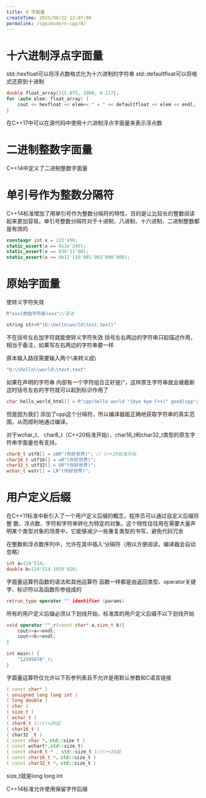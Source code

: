 ```yaml
---
title: 8 字面量
createTime: 2025/06/22 12:07:00
permalink: /cpp/modern-cpp/8/
---
```

# 十六进制浮点字面量
std::hexfloat可以将浮点数格式化为十六进制的字符串
std::defaultfloat可以将格式还原到十进制
```cpp
double float_array[]{5.875, 1000, 0.117};  
for (auto elem: float_array) {  
    cout << hexfloat << elem<< " = " << defaultfloat << elem << endl;  
}
```

在C++17中可以在源代码中使用十六进制浮点字面量来表示浮点数

# 二进制整数字面量

C++14中定义了二进制整数字面量

# 单引号作为整数分隔符
C++14标准增加了用单引号作为整数分隔符的特性，目的是让比较长的整数阅读起来更加容易。单引号整数分隔符对于十进制、八进制、十六进制、二进制整数都是有效的
```cpp
constexpr int x = 123'456;  
static_assert(x == 0x1e'240);  
static_assert(x == 036'11'00);  
static_assert(x == 0b11'110'001'001'000'000);
```

# 原始字面量
使转义字符失效
```cpp
R"xxx(原始字符串)xxx"//语法

string str=R"(D:\hello\world\test.text)"
```
不在括号左右加字符就能使转义字符失效
括号左右两边的字符串只起描述作用，相当于备注，如果写左右两边的字符串要一样

原本输入路径需要输入两个\\来转义成\
```cpp
"D:\\hello\\world\\test.text"
```

如果在声明的字符串 内部有一个字符组合正好是)"，这样原生字符串就会被截断
这时括号左右的字符就可以起到标识作用了
```cpp
char hello_world_html[] = R"cpp(hello world "(bye bye C++)" good)cpp";
```
但是因为我们 添加了cpp这个分隔符，所以编译器能正确地获取字符串的真实范围，从而顺利地通过编译。

对于wchar_t、 char8_t（C++20标准开始）、char16_t和char32_t类型的原生字符串字面量也有支持。
```cpp
char8_t utf8[] = u8R"(你好世界)"; // C++20标准开始  
char16_t utf16[] = uR"(你好世界)";  
char32_t utf32[] = UR"(你好世界)";  
wchar_t wstr[] = LR"(你好世界)";
```

# 用户定义后缀

在C++11标准中新引入了一个用户定义后缀的概念，程序员可以通过自定义后缀将整 数、浮点数、字符和字符串转化为特定的对象。这个特性往往用在需要大量声明某个类型对象的场景中，它能够减少一些重复类型的书写，避免代码冗余

在整数和浮点数序列中，允许在其中插入$‘$分隔符（用以方便阅读，编译器会自动忽略）
```cpp
int a=114'514;  
double b=114'514.1919'810;
```

字面量运算符函数的语法和其他运算符 函数一样都是由返回类型、operator关键字、标识符以及函数形参组成的
```cpp
retrun_type operator "" identifier (params)
```
所有的用户定义后缀必须以下划线开始，标准库的用户定义后缀不以下划线开始

```cpp
void operator ""_r(const char* a,size_t b){  
    cout<<a<<endl;  
    cout<<b<<endl;  
}  
  
int main() {  
    "12345678"_r;  
}
```

字面量运算符仅允许以下形参列表且不允许是用默认参数和C语言链接
```cpp
( const char* )
( unsigned long long int )
( long double )
( char )
( size_t )
( wchar_t )
( char8_t )//C++20起
( char16_t )
( char32 _t )
( const char *，std::size t )
( const wchart*,std::size_t)
( const char8_t * , std::size_t )//C++20起
( const char16_t *，std::size_t )
( const char32_t *，std::size_t )
```
size_t就是long long int

C++14标准允许使用保留字作后缀